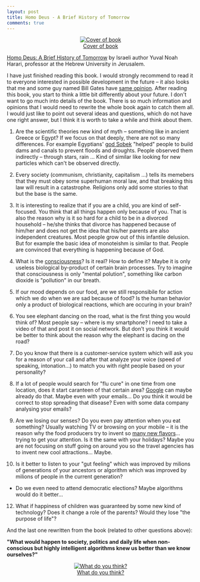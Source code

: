 ```yaml
---
layout: post
title: Homo Deus - A Brief History of Tomorrow
comments: true
---
```



<figure align="middle">
  <a href="https://www.amazon.com/Homo-Deus-Brief-History-Tomorrow/dp/0062464310">
    <img src="{{ site.baseurl }}/images/Homo_deus/02.jpg" alt="Cover of book" title="Cover of book"/>
    <figcaption>Cover of book</figcaption>
  </a>
</figure>

<a href="https://en.wikipedia.org/wiki/Homo_Deus:_A_Brief_History_of_Tomorrow">Homo Deus: A Brief History of Tomorrow</a>
by Israeli author Yuval Noah Harari, professor at the Hebrew University in Jerusalem.

 I have just finished reading this book. I would strongly recommend to read it to everyone interested in possible development in the future – it also looks that me and some guy named Bill Gates have <a href="https://www.gatesnotes.com/Books/Homo-Deus">same opinion</a>. After reading this book, you start to think a little bit differently about your future. I don't want to go much into details of the book. There is so much information and opinions that I would need to rewrite the whole book again to catch them all. I would just like to point out several ideas and questions, which do not have one right answer, but I think it is worth to take a while and think about them.

 1. Are the scientific theories new kind of myth – something like in ancient Greece or Egypt? If we focus on that deeply, there are not so many differences. For example Egyptians' <a href="https://en.wikipedia.org/wiki/Sobek">god Sobek</a> "helped" people to build dams and canals to prevent floods and droughts. People observed them indirectly – through stars, rain ... Kind of similar like looking for new particles which can't be observed directly.

 2. Every society (communism, christianity, capitalism ...) tells its memebers that they must obey some superhuman moral law, and that breaking this law will result in a catastrophe. Religions only add some stories to that but the base is the same.

 3. It is interesting to realize that if you are a child, you are kind of self-focused. You think that all things happen only because of you. That is also the reason why is it so hard for a child to be in a divorced household – he/she thinks that divorce has happened because of him/her and does not get the idea that his/her parents are also independent creatures. Most people grow out of this infantile delusion. But for example the basic idea of monoteishm is similar to that. People are convinced that everything is happening because of God.

 4. What is the <a href="https://en.wikipedia.org/wiki/Consciousness">consciousness</a>? Is it real? How to define it? Maybe it is only useless biological by-product of certain brain processes. Try to imagine that consciousness is only "mental polution", something like carbon dioxide is "pollution" in our breath.

 5. If our mood depends on our food, are we still responsibile for action which we do when we are sad because of food? Is the human behavior only a product of biological reactions, which are occuring in your brain?

 7. You see elephant dancing on the road, what is the first thing you would think of? Most people say – where is my smartphone? I need to take a video of that and post it on social network. But don't you think it would be better to think about the reason why the elephant is dacing on the road? 

 8. Do you know that there is a customer-service system which will ask you for a reason of your call and after that analyze your voice (speed of speaking, intonation...) to match you with right people based on your personality?

 9. If a lot of people would search for "flu cure" in one time from one location, does it start caranteen of that certain area? <a href="https://www.google.org/flutrends/about/">Google</a> can maybe already do that. Maybe even with your emails... Do you think it would be correct to stop spreading that disease? Even with some data company analysing your emails?

 10. Are we losing our senses? Do you even pay attention when you eat something? Usually watching TV or browsing on your mobile – it is the reason why the food producers try to invent so <a href="https://www.bestproducts.com/eats/food/g972/best-potato-chips/">many new flavors</a>... trying to get your attention. Is it the same with your holidays? Maybe you are not focusing on stuff going on around you so the travel agencies has to invent new cool attractions... Maybe.

 11. Is it better to listen to your "gut feeling" which was improved by milions of generations of your ancestors or algorithm which was improved by milions of people in the current generation?
   * Do we even need to attend democratic elections? Maybe algorithms would do it better...

 12. What if happiness of children was guaranteed by some new kind of technology? Does it change a role of the parents? Would they lose "the purpose of life"?

 And the last one rewritten from the book (related to other questions above):

**"What would happen to society, politics and daily life when non-conscious but highly intelligent algorithms knew us better than we know ourselves?"**

<figure align="middle">
  <a href="{{ site.baseurl }}/images/Homo_deus/01.jpeg" data-lightbox="What do you think?" data-title="What do you think?">
    <img src="{{ site.baseurl }}/images/Homo_deus/01.jpeg" alt="What do you think?" title="What do you think?"/>
    <figcaption>What do you think?</figcaption>
  </a>
</figure>

